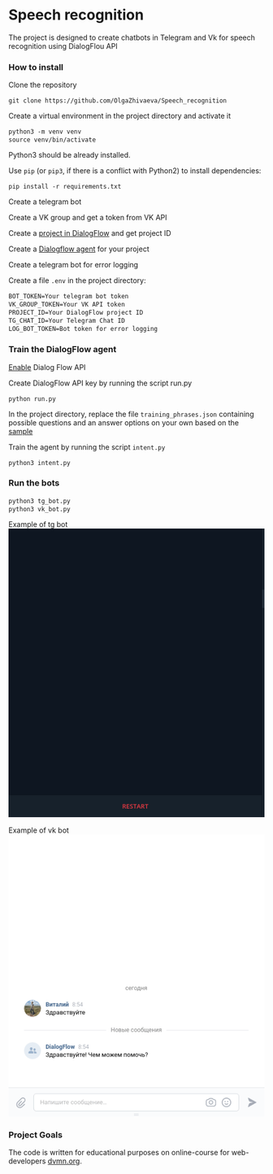 # Speech recognition

The project is designed to create chatbots in Telegram and Vk for speech recognition
using DialogFlou API

### How to install

Clone the repository
```commandline
git clone https://github.com/OlgaZhivaeva/Speech_recognition
```

Create a virtual environment in the project directory and activate it
```commandline
python3 -m venv venv
source venv/bin/activate
```

Python3 should be already installed.

Use `pip` (or `pip3`, if there is a conflict with Python2) to install dependencies:
```commandline
pip install -r requirements.txt
```

Create a telegram bot

Create a VK group and get a token from VK API

Create a [project in DialogFlow](https://cloud.google.com/dialogflow/es/docs/quick/setup) and get project ID

Create a [Dialogflow agent](https://cloud.google.com/dialogflow/es/docs/quick/build-agent) for your project

Create a telegram bot for error logging

Create a file `.env` in the project directory:

```commandline
BOT_TOKEN=Your telegram bot token
VK_GROUP_TOKEN=Your VK API token
PROJECT_ID=Your DialogFlow project ID
TG_CHAT_ID=Your Telegram Chat ID
LOG_BOT_TOKEN=Bot token for error logging
```

### Train the DialogFlow agent

[Enable](https://cloud.google.com/dialogflow/es/docs/quick/setup#api) Dialog Flow API

Create DialogFlow API key by running the script run.py
```commandline
python run.py
```

In the project directory, replace the file `training_phrases.json` containing possible questions and
an answer options on your own based on the [sample](https://github.com/OlgaZhivaeva/Speech_recognition/blob/main/training_phrases.json)

Train the agent by running the script `intent.py`
```commandline
python3 intent.py
```

### Run the bots

```commandline
python3 tg_bot.py
python3 vk_bot.py
```
Example of tg bot
![Example of tg bot](https://github.com/OlgaZhivaeva/Speech_recognition/blob/main/demo_tg_bot.gif)

Example of vk bot
![Example of vk bot](https://github.com/OlgaZhivaeva/Speech_recognition/blob/main/demo_vk_bot.gif)

### Project Goals

The code is written for educational purposes on online-course for web-developers [dvmn.org](https://dvmn.org/).